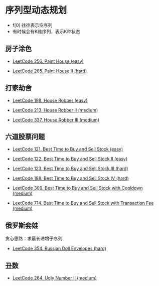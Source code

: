 # 序列型动态规划

- f[0] 往往表示空序列
- 有时候会有K维序列，表示K种状态

## 房子涂色

- [LeetCode 256. Paint House (easy)](https://github.com/muyids/leetcode/blob/master/algorithms/201-300/256.paint-house.md)

- [LeetCode 265. Paint House II (hard)](https://github.com/muyids/leetcode/blob/master/algorithms/201-300/265.paint-house-ii.md)

## 打家劫舍

- [LeetCode 198. House Robber (easy)](https://github.com/muyids/leetcode/blob/master/algorithms/101-200/198.house-robber.md)

- [LeetCode 213. House Robber II (medium)](https://github.com/muyids/leetcode/blob/master/algorithms/201-300/213.house-robber-ii.md)

- [LeetCode 337. House Robber III (medium)](https://github.com/muyids/leetcode/blob/master/algorithms/301-400/337.house-robber-iii.md)

## 六道股票问题

- [LeetCode 121. Best Time to Buy and Sell Stock (easy)](https://github.com/muyids/leetcode/blob/master/algorithms/101-200/121.best-time-to-buy-and-sell-stock.md)
 
- [LeetCode 122. Best Time to Buy and Sell Stock II (easy)](https://github.com/muyids/leetcode/blob/master/algorithms/101-200/122.best-time-to-buy-and-sell-stock-ii.md)

- [LeetCode 123. Best Time to Buy and Sell Stock III (hard)](https://github.com/muyids/leetcode/blob/master/algorithms/101-200/123.best-time-to-buy-and-sell-stock-iii.md)

- [LeetCode 188. Best Time to Buy and Sell Stock IV (hard)](https://github.com/muyids/leetcode/blob/master/algorithms/101-200/188.best-time-to-buy-and-sell-stock-iv.md)

- [LeetCode 309. Best Time to Buy and Sell Stock with Cooldown (medium)](https://github.com/muyids/leetcode/blob/master/algorithms/301-400/309.best-time-to-buy-and-sell-stock-with-cooldown.md)

- [LeetCode 714. Best Time to Buy and Sell Stock with Transaction Fee (medium)](https://github.com/muyids/leetcode/blob/master/algorithms/701-800/714.best-time-to-buy-and-sell-stock-with-transaction-fee.md)

## 俄罗斯套娃

贪心思路：求最长递增子序列

- [LeetCode 354. Russian Doll Envelopes (hard)](https://github.com/muyids/leetcode/blob/master/algorithms/301-400/354.russian-doll-envelopes.md)

## 丑数

- [LeetCode 264. Ugly Number II (medium)](https://github.com/muyids/leetcode/blob/master/algorithms/201-300/264.ugly-number-ii.md)






